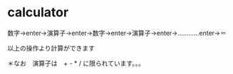 # calculator
数字→enter→演算子→enter→数字→enter→演算子→enter→............enter→＝

以上の操作より計算ができます

＊なお　演算子は　+ - * / に限られています。。。
